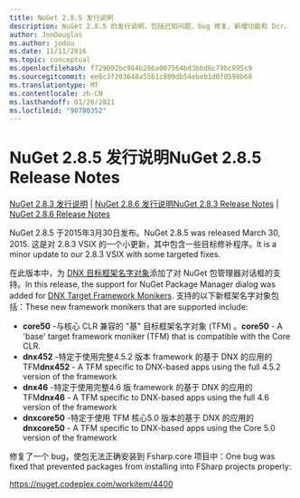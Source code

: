 ```yaml
---
title: NuGet 2.8.5 发行说明
description: NuGet 2.8.5 的发行说明，包括已知问题、bug 修复、新增功能和 Dcr。
author: JonDouglas
ms.author: jodou
ms.date: 11/11/2016
ms.topic: conceptual
ms.openlocfilehash: f729092bc964b286a007564bd3bbd8c79bc895c9
ms.sourcegitcommit: ee6c3f203648a5561c809db54ebeb1d0f0598b68
ms.translationtype: MT
ms.contentlocale: zh-CN
ms.lasthandoff: 01/26/2021
ms.locfileid: "98780352"
---
```

# <a name="nuget-285-release-notes"></a><span data-ttu-id="21978-103">NuGet 2.8.5 发行说明</span><span class="sxs-lookup"><span data-stu-id="21978-103">NuGet 2.8.5 Release Notes</span></span>

<span data-ttu-id="21978-104">[NuGet 2.8.3 发行说明](../release-notes/nuget-2.8.3.md)  | [NuGet 2.8.6 发行说明](../release-notes/nuget-2.8.6.md)</span><span class="sxs-lookup"><span data-stu-id="21978-104">[NuGet 2.8.3 Release Notes](../release-notes/nuget-2.8.3.md) | [NuGet 2.8.6 Release Notes](../release-notes/nuget-2.8.6.md)</span></span>

<span data-ttu-id="21978-105">NuGet 2.8.5 于2015年3月30日发布。</span><span class="sxs-lookup"><span data-stu-id="21978-105">NuGet 2.8.5 was released March 30, 2015.</span></span> <span data-ttu-id="21978-106">这是对 2.8.3 VSIX 的一个小更新，其中包含一些目标修补程序。</span><span class="sxs-lookup"><span data-stu-id="21978-106">It is a minor update to our 2.8.3 VSIX with some targeted fixes.</span></span>

<span data-ttu-id="21978-107">在此版本中，为 [DNX 目标框架名字对象](https://github.com/aspnet/dnx)添加了对 NuGet 包管理器对话框的支持。</span><span class="sxs-lookup"><span data-stu-id="21978-107">In this release, the support for NuGet Package Manager dialog was added for [DNX Target Framework Monikers](https://github.com/aspnet/dnx).</span></span>  <span data-ttu-id="21978-108">支持的以下新框架名字对象包括：</span><span class="sxs-lookup"><span data-stu-id="21978-108">These new framework monikers that are supported include:</span></span>

* <span data-ttu-id="21978-109">**core50** -与核心 CLR 兼容的 "基" 目标框架名字对象 (TFM) 。</span><span class="sxs-lookup"><span data-stu-id="21978-109">**core50** - A 'base' target framework moniker (TFM) that is compatible with the Core CLR.</span></span>
* <span data-ttu-id="21978-110">**dnx452** -特定于使用完整4.5.2 版本 framework 的基于 DNX 的应用的 TFM</span><span class="sxs-lookup"><span data-stu-id="21978-110">**dnx452** - A TFM specific to DNX-based apps using the full 4.5.2 version of the framework</span></span>
* <span data-ttu-id="21978-111">**dnx46** -特定于使用完整4.6 版 framework 的基于 DNX 的应用的 TFM</span><span class="sxs-lookup"><span data-stu-id="21978-111">**dnx46** - A TFM specific to DNX-based apps using the full 4.6 version of the framework</span></span>
* <span data-ttu-id="21978-112">**dnxcore50** -特定于使用 TFM 核心5.0 版本的基于 DNX 的应用的</span><span class="sxs-lookup"><span data-stu-id="21978-112">**dnxcore50** - A TFM specific to DNX-based apps using the Core 5.0 version of the framework</span></span>

<span data-ttu-id="21978-113">修复了一个 bug，使包无法正确安装到 Fsharp.core 项目中：</span><span class="sxs-lookup"><span data-stu-id="21978-113">One bug was fixed that prevented packages from installing into FSharp projects properly:</span></span>

https://nuget.codeplex.com/workitem/4400